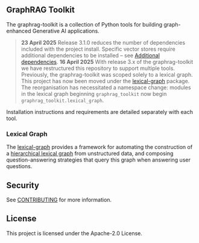 ## GraphRAG Toolkit

The graphrag-toolkit is a collection of Python tools for building graph-enhanced Generative AI applications.


> **23 April 2025** Release 3.1.0 reduces the number of dependencies included with the project install. Specific vector stores require additional dependencies to be installed – see [Additional dependencies](./lexical-graph/README.md#additional-dependencies).
> **16 April 2025** With release 3.x of the graphrag-toolkit we have restructured this repository to support multiple tools. Previously, the graphrag-toolkit was scoped solely to a lexical graph. This project has now been moved under the [lexical-graph](./lexical-graph/) package. The reorganisation has necessitated a namespace change: modules in the lexical graph beginning `graphrag_toolkit` now begin `graphrag_toolkit.lexical_graph`.

Installation instructions and requirements are detailed separately with each tool.

### Lexical Graph

The [lexical-graph](./lexical-graph/) provides a framework for automating the construction of a [hierarchical lexical graph](./docs/lexical-graph/graph-model.md) from unstructured data, and composing question-answering strategies that query this graph when answering user questions. 

## Security

See [CONTRIBUTING](CONTRIBUTING.md#security-issue-notifications) for more information.

## License

This project is licensed under the Apache-2.0 License.

